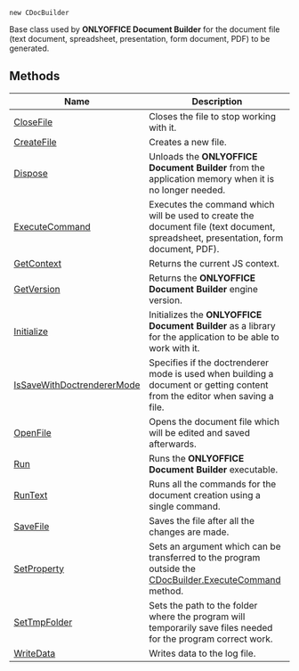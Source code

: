`new CDocBuilder`

Base class used by **ONLYOFFICE Document Builder** for the document file (text document, spreadsheet, presentation, form document, PDF) to be generated.

## Methods

| Name                                                              | Description                                                                                                                         |
| ----------------------------------------------------------------- | ----------------------------------------------------------------------------------------------------------------------------------- |
| [CloseFile](CloseFile/index.md)                                   | Closes the file to stop working with it.                                                                                            |
| [CreateFile](CreateFile/index.md)                                 | Creates a new file.                                                                                                                 |
| [Dispose](Dispose/index.md)                                       | Unloads the **ONLYOFFICE Document Builder** from the application memory when it is no longer needed.                                |
| [ExecuteCommand](ExecuteCommand/index.md)                         | Executes the command which will be used to create the document file (text document, spreadsheet, presentation, form document, PDF). |
| [GetContext](GetContext/index.md)                                 | Returns the current JS context.                                                                                                     |
| [GetVersion](GetVersion/index.md)                                 | Returns the **ONLYOFFICE Document Builder** engine version.                                                                         |
| [Initialize](Initialize/index.md)                                 | Initializes the **ONLYOFFICE Document Builder** as a library for the application to be able to work with it.                        |
| [IsSaveWithDoctrendererMode](IsSaveWithDoctrendererMode/index.md) | Specifies if the doctrenderer mode is used when building a document or getting content from the editor when saving a file.          |
| [OpenFile](OpenFile/index.md)                                     | Opens the document file which will be edited and saved afterwards.                                                                  |
| [Run](Run/index.md)                                               | Runs the **ONLYOFFICE Document Builder** executable.                                                                                |
| [RunText](RunText/index.md)                                       | Runs all the commands for the document creation using a single command.                                                             |
| [SaveFile](SaveFile/index.md)                                     | Saves the file after all the changes are made.                                                                                      |
| [SetProperty](SetProperty/index.md)                               | Sets an argument which can be transferred to the program outside the [CDocBuilder.ExecuteCommand](ExecuteCommand/index.md) method.  |
| [SetTmpFolder](SetTmpFolder/index.md)                             | Sets the path to the folder where the program will temporarily save files needed for the program correct work.                      |
| [WriteData](WriteData/index.md)                                   | Writes data to the log file.                                                                                                        |
